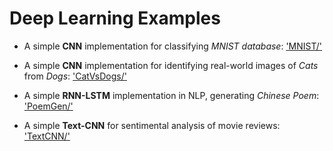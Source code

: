 # Deep Learning Examples

* A simple **CNN** implementation for classifying *MNIST database*: ['MNIST/'](https://github.com/MingyuL98/Deep-Learning/tree/main/MNIST)

* A simple **CNN** implementation for identifying real-world images of *Cats* from *Dogs*: ['CatVsDogs/'](https://github.com/MingyuL98/Deep-Learning/tree/main/CatVsDogs)

* A simple **RNN-LSTM** implementation in NLP, generating *Chinese Poem*: ['PoemGen/'](https://github.com/MingyuL98/Deep-Learning/tree/main/PoemGen)

* A simple **Text-CNN** for sentimental analysis of movie reviews: ['TextCNN/'](https://github.com/MingyuL98/Deep-Learning/tree/main/TextCNN)



